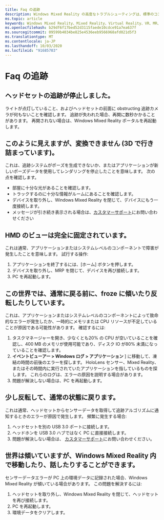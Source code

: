 ```yaml
---
title: Faq の追跡
description: Windows Mixed Reality の高度なトラブルシューティングは、標準のコンシューマーサポートドキュメントを超えています。
ms.topic: article
keywords: Windows Mixed Reality、Mixed Reality、Virtual Reality、VR、MR、トラブルシューティング、エラー、ヘルプ、サポート、追跡
ms.openlocfilehash: b29df6f17bed52d3115faede10cdce91a7ea637f
ms.sourcegitcommit: 09599b4034be825e4536eeb9566968afd021d5f3
ms.translationtype: MT
ms.contentlocale: ja-JP
ms.lasthandoff: 10/03/2020
ms.locfileid: "91685703"
---
```

# <a name="tracking-faqs"></a>Faq の追跡

## <a name="my-headset-has-stopped-tracking"></a>ヘッドセットの追跡が停止しました。

ライトが点灯していること、およびヘッドセットの前面に obstructing 追跡カメラが何もないことを確認します。 追跡が失われた場合、再開に数秒かかることがあります。 再開されない場合は、Windows Mixed Reality ポータルを再起動します。 

## <a name="i-can-look-around-but-i-cant-translate-im-stuck-in-3dof"></a>このように見えますが、変換できません (3D で行き詰まっています)。

これは、追跡システムがポーズを生成できないか、またはアプリケーションが新しいポーズデータを使用してレンダリングを停止したことを意味します。 次の点を確認します。
* 部屋に十分な光があることを確認します。
* トラックするのに十分な情報がルームにあることを確認します。
* デバイスを取り外し、Windows Mixed Reality を閉じて、デバイスにもう一度接続します。
* メッセージが引き続き表示される場合は、[カスタマーサポート](https://support.microsoft.com/)にお問い合わせください

## <a name="the-view-in-the-hmd-is-completely-frozen"></a>HMD のビューは完全に固定されています。

これは通常、アプリケーションまたはシステムレベルのコンポーネントで障害が発生したことを意味します。 試行する操作:
1. アプリケーションを終了するには、[ホーム] ボタンを押します。
2. デバイスを取り外し、MRP を閉じて、デバイスを再び接続します。
3. PC を再起動します。

## <a name="the-world-briefly-froze-and-perhaps-tilted-or-flipped-upside-down-before-returning-to-normal"></a>この世界では、通常に戻る前に、froze に傾いたり反転したりしています。

これは、アプリケーションまたはシステムレベルのコンポーネントによって致命的なエラーが発生したか、一時的にメモリまたは CPU リソースが不足していることが原因である可能性があります。 確認するには:
1. タスクマネージャーを開き、少なくとも20% の CPU が空いていることを確認し、400 MB のメモリが使用可能であり、ディスク IO が80% 未満になっていることを確認します。
2. **イベントビューアー > Windows ログ > アプリケーション** ] に移動して、凍結の時間の前後のエラーを探します。 HoloLens センサー、Mixed Reality、またはその時間内に実行されていたアプリケーションを指しているものを探します。 これらのログは、エラーの原因を説明する場合があります。
3. 問題が解決しない場合は、PC を再起動します。

## <a name="the-world-flipped-upside-down-momentarily-and-returned-to-normal"></a>少し反転して、通常の状態に戻ります。

これは通常、ヘッドセットからセンサーデータを取得して追跡アルゴリズムに通知するときのエラーが原因で発生します。 頻繁に発生する場合:
1. ヘッドセットを別の USB 3.0 ポートに接続します。
2. ヘッドホンを USB 3.0 ハブではなく PC に直接接続します。
3. 問題が解決しない場合は、 [カスタマーサポート](https://support.microsoft.com/)にお問い合わせください。

## <a name="the-world-is-tilted-but-i-can-navigate-and-walk-around-in-windows-mixed-reality"></a>世界は傾いていますが、Windows Mixed Reality 内で移動したり、話したりすることができます。

センサーデータエラーが PC 上の環境データに記録された場合、Windows Mixed Reality が傾いている場合があります。 この問題を解決するには:
1. ヘッドセットを取り外し、Windows Mixed Reality を閉じて、ヘッドセットを再び接続します。
2. PC を再起動します。
3. 環境データをクリアします。


